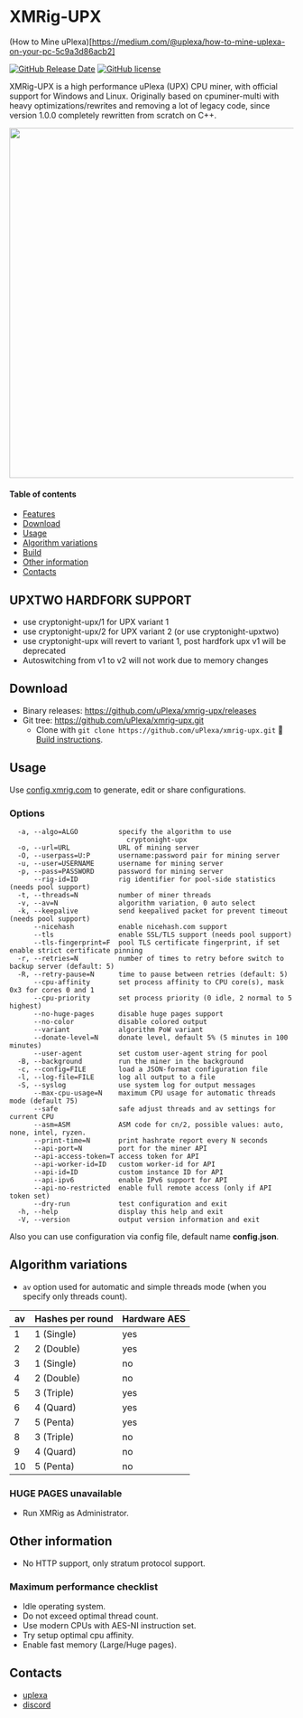 # XMRig-UPX


(How to Mine uPlexa)[https://medium.com/@uplexa/how-to-mine-uplexa-on-your-pc-5c9a3d86acb2]

[![GitHub Release Date](https://img.shields.io/github/release-date-pre/xmrig/xmrig.svg)](https://github.com/uPlexa/xmrig-upx/releases)
[![GitHub license](https://img.shields.io/github/license/xmrig/xmrig.svg)](https://github.com/uPlexa/xmrig-upx/blob/master/LICENSE)

XMRig-UPX is a high performance uPlexa (UPX) CPU miner, with official support for Windows and Linux.
Originally based on cpuminer-multi with heavy optimizations/rewrites and removing a lot of legacy code, since version 1.0.0 completely rewritten from scratch on C++.

<img src="https://i.imgur.com/ZhkaKA1.png" width="619" >

#### Table of contents
* [Features](#features)
* [Download](#download)
* [Usage](#usage)
* [Algorithm variations](#algorithm-variations)
* [Build](https://github.com/uPlexa/xmrig-upx/wiki/Build)
* [Other information](#other-information)
* [Contacts](#contacts)

## UPXTWO HARDFORK SUPPORT
* use cryptonight-upx/1 for UPX variant 1
* use cryptonight-upx/2 for UPX variant 2 (or use cryptonight-upxtwo)
* use cryptonight-upx will revert to variant 1, post hardfork upx v1 will be deprecated
* Autoswitching from v1 to v2 will not work due to memory changes

## Download
* Binary releases: https://github.com/uPlexa/xmrig-upx/releases
* Git tree: https://github.com/uPlexa/xmrig-upx.git
  * Clone with `git clone https://github.com/uPlexa/xmrig-upx.git` :hammer: [Build instructions](https://github.com/uPlexa/xmrig-upx/wiki/Build).

## Usage
Use [config.xmrig.com](https://config.xmrig.com/xmrig) to generate, edit or share configurations.

### Options
```
  -a, --algo=ALGO          specify the algorithm to use
                             cryptonight-upx
  -o, --url=URL            URL of mining server
  -O, --userpass=U:P       username:password pair for mining server
  -u, --user=USERNAME      username for mining server
  -p, --pass=PASSWORD      password for mining server
      --rig-id=ID          rig identifier for pool-side statistics (needs pool support)
  -t, --threads=N          number of miner threads
  -v, --av=N               algorithm variation, 0 auto select
  -k, --keepalive          send keepalived packet for prevent timeout (needs pool support)
      --nicehash           enable nicehash.com support
      --tls                enable SSL/TLS support (needs pool support)
      --tls-fingerprint=F  pool TLS certificate fingerprint, if set enable strict certificate pinning
  -r, --retries=N          number of times to retry before switch to backup server (default: 5)
  -R, --retry-pause=N      time to pause between retries (default: 5)
      --cpu-affinity       set process affinity to CPU core(s), mask 0x3 for cores 0 and 1
      --cpu-priority       set process priority (0 idle, 2 normal to 5 highest)
      --no-huge-pages      disable huge pages support
      --no-color           disable colored output
      --variant            algorithm PoW variant
      --donate-level=N     donate level, default 5% (5 minutes in 100 minutes)
      --user-agent         set custom user-agent string for pool
  -B, --background         run the miner in the background
  -c, --config=FILE        load a JSON-format configuration file
  -l, --log-file=FILE      log all output to a file
  -S, --syslog             use system log for output messages
      --max-cpu-usage=N    maximum CPU usage for automatic threads mode (default 75)
      --safe               safe adjust threads and av settings for current CPU
      --asm=ASM            ASM code for cn/2, possible values: auto, none, intel, ryzen.
      --print-time=N       print hashrate report every N seconds
      --api-port=N         port for the miner API
      --api-access-token=T access token for API
      --api-worker-id=ID   custom worker-id for API
      --api-id=ID          custom instance ID for API
      --api-ipv6           enable IPv6 support for API
      --api-no-restricted  enable full remote access (only if API token set)
      --dry-run            test configuration and exit
  -h, --help               display this help and exit
  -V, --version            output version information and exit
```

Also you can use configuration via config file, default name **config.json**.

## Algorithm variations

- `av` option used for automatic and simple threads mode (when you specify only threads count).

| av | Hashes per round | Hardware AES |
|----|------------------|--------------|
| 1  | 1 (Single)       | yes          |
| 2  | 2 (Double)       | yes          |
| 3  | 1 (Single)       | no           |
| 4  | 2 (Double)       | no           |
| 5  | 3 (Triple)       | yes          |
| 6  | 4 (Quard)        | yes          |
| 7  | 5 (Penta)        | yes          |
| 8  | 3 (Triple)       | no           |
| 9  | 4 (Quard)        | no           |
| 10 | 5 (Penta)        | no           |

### HUGE PAGES unavailable
* Run XMRig as Administrator.

## Other information
* No HTTP support, only stratum protocol support.

### Maximum performance checklist
* Idle operating system.
* Do not exceed optimal thread count.
* Use modern CPUs with AES-NI instruction set.
* Try setup optimal cpu affinity.
* Enable fast memory (Large/Huge pages).


## Contacts
* [uplexa](https://reddit.com/r/uplexa)
* [discord](https://discord.gg/a7mAQwJ)
